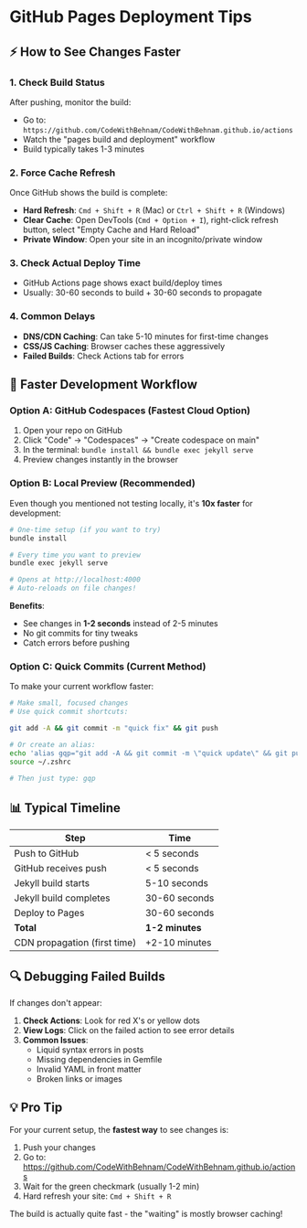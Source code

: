 # GitHub Pages Deployment Tips

## ⚡ How to See Changes Faster

### 1. Check Build Status
After pushing, monitor the build:
- Go to: `https://github.com/CodeWithBehnam/CodeWithBehnam.github.io/actions`
- Watch the "pages build and deployment" workflow
- Build typically takes 1-3 minutes

### 2. Force Cache Refresh
Once GitHub shows the build is complete:
- **Hard Refresh**: `Cmd + Shift + R` (Mac) or `Ctrl + Shift + R` (Windows)
- **Clear Cache**: Open DevTools (`Cmd + Option + I`), right-click refresh button, select "Empty Cache and Hard Reload"
- **Private Window**: Open your site in an incognito/private window

### 3. Check Actual Deploy Time
- GitHub Actions page shows exact build/deploy times
- Usually: 30-60 seconds to build + 30-60 seconds to propagate

### 4. Common Delays
- **DNS/CDN Caching**: Can take 5-10 minutes for first-time changes
- **CSS/JS Caching**: Browser caches these aggressively
- **Failed Builds**: Check Actions tab for errors

## 🚀 Faster Development Workflow

### Option A: GitHub Codespaces (Fastest Cloud Option)
1. Open your repo on GitHub
2. Click "Code" → "Codespaces" → "Create codespace on main"
3. In the terminal: `bundle install && bundle exec jekyll serve`
4. Preview changes instantly in the browser

### Option B: Local Preview (Recommended)
Even though you mentioned not testing locally, it's **10x faster** for development:

```bash
# One-time setup (if you want to try)
bundle install

# Every time you want to preview
bundle exec jekyll serve

# Opens at http://localhost:4000
# Auto-reloads on file changes!
```

**Benefits**:
- See changes in **1-2 seconds** instead of 2-5 minutes
- No git commits for tiny tweaks
- Catch errors before pushing

### Option C: Quick Commits (Current Method)
To make your current workflow faster:

```bash
# Make small, focused changes
# Use quick commit shortcuts:

git add -A && git commit -m "quick fix" && git push

# Or create an alias:
echo 'alias gqp="git add -A && git commit -m \"quick update\" && git push"' >> ~/.zshrc
source ~/.zshrc

# Then just type: gqp
```

## 📊 Typical Timeline

| Step | Time |
|------|------|
| Push to GitHub | < 5 seconds |
| GitHub receives push | < 5 seconds |
| Jekyll build starts | 5-10 seconds |
| Jekyll build completes | 30-60 seconds |
| Deploy to Pages | 30-60 seconds |
| **Total** | **1-2 minutes** |
| CDN propagation (first time) | +2-10 minutes |

## 🔍 Debugging Failed Builds

If changes don't appear:

1. **Check Actions**: Look for red X's or yellow dots
2. **View Logs**: Click on the failed action to see error details
3. **Common Issues**:
   - Liquid syntax errors in posts
   - Missing dependencies in Gemfile
   - Invalid YAML in front matter
   - Broken links or images

## 💡 Pro Tip

For your current setup, the **fastest way** to see changes is:

1. Push your changes
2. Go to: https://github.com/CodeWithBehnam/CodeWithBehnam.github.io/actions
3. Wait for the green checkmark (usually 1-2 min)
4. Hard refresh your site: `Cmd + Shift + R`

The build is actually quite fast - the "waiting" is mostly browser caching!
